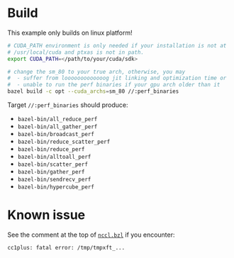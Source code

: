 # Build

This example only builds on linux platform!

```bash
# CUDA_PATH environment is only needed if your installation is not at
# /usr/local/cuda and ptxas is not in path.
export CUDA_PATH=</path/to/your/cuda/sdk>

# change the sm_80 to your true arch, otherwise, you may
#  - suffer from looooooooooooog jit linking and optimization time or
#  - unable to run the perf binaries if your gpu arch older than it
bazel build -c opt --cuda_archs=sm_80 //:perf_binaries
```

Target `//:perf_binaries` should produce:
  - `bazel-bin/all_reduce_perf`
  - `bazel-bin/all_gather_perf`
  - `bazel-bin/broadcast_perf`
  - `bazel-bin/reduce_scatter_perf`
  - `bazel-bin/reduce_perf`
  - `bazel-bin/alltoall_perf`
  - `bazel-bin/scatter_perf`
  - `bazel-bin/gather_perf`
  - `bazel-bin/sendrecv_perf`
  - `bazel-bin/hypercube_perf`

# Known issue

See the comment at the top of [`nccl.bzl`](./nccl.bzl) if you encounter:
```
cc1plus: fatal error: /tmp/tmpxft_...
````
